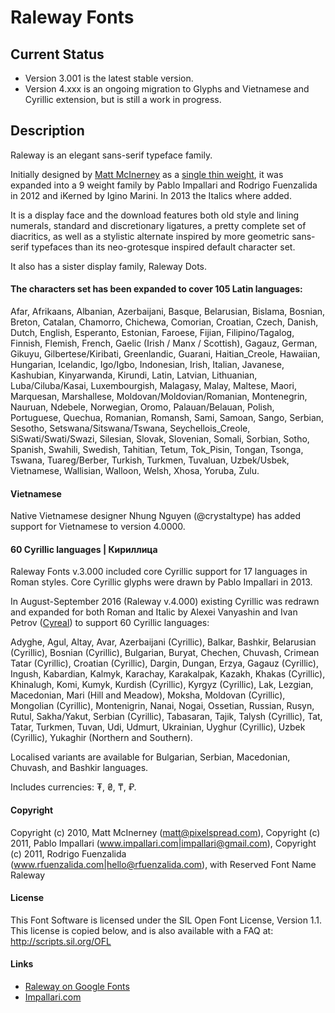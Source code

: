 Raleway Fonts
====================

## Current Status
- Version 3.001 is the latest stable version.
- Version 4.xxx is an ongoing migration to Glyphs and Vietnamese and Cyrillic extension, but is still a work in progress.

## Description

Raleway is an elegant sans-serif typeface family.

Initially designed by [Matt McInerney](http://blog.matt.cc/) as a [single thin weight](https://github.com/theleagueof/raleway), it was expanded into a 9 weight family by Pablo Impallari and Rodrigo Fuenzalida in 2012 and iKerned by Igino Marini. In 2013 the Italics where added.

It is a display face and the download features both old style and lining numerals, standard and discretionary ligatures, a pretty complete set of diacritics, as well as a stylistic alternate inspired by more geometric sans-serif typefaces than its neo-grotesque inspired default character set.

It also has a sister display family, Raleway Dots.

#### The characters set has been expanded to cover 105 Latin languages: 

Afar, Afrikaans, Albanian, Azerbaijani, Basque, Belarusian, Bislama, Bosnian, Breton, Catalan, Chamorro, Chichewa, Comorian, Croatian, Czech, Danish, Dutch, English, Esperanto, Estonian, Faroese, Fijian, Filipino/Tagalog, Finnish, Flemish, French, Gaelic (Irish / Manx / Scottish), Gagauz, German, Gikuyu, Gilbertese/Kiribati, Greenlandic, Guarani, Haitian_Creole, Hawaiian, Hungarian, Icelandic, Igo/Igbo, Indonesian, Irish, Italian, Javanese, Kashubian, Kinyarwanda, Kirundi, Latin, Latvian, Lithuanian, Luba/Ciluba/Kasai, Luxembourgish, Malagasy, Malay, Maltese, Maori, Marquesan, Marshallese, Moldovan/Moldovian/Romanian, Montenegrin, Nauruan, Ndebele, Norwegian, Oromo, Palauan/Belauan, Polish, Portuguese, Quechua, Romanian, Romansh, Sami, Samoan, Sango, Serbian, Sesotho, Setswana/Sitswana/Tswana, Seychellois_Creole, SiSwati/Swati/Swazi, Silesian, Slovak, Slovenian, Somali, Sorbian, Sotho, Spanish, Swahili, Swedish, Tahitian, Tetum, Tok_Pisin, Tongan, Tsonga, Tswana, Tuareg/Berber, Turkish, Turkmen, Tuvaluan, Uzbek/Usbek, Vietnamese, Wallisian, Walloon, Welsh, Xhosa, Yoruba, Zulu.

#### Vietnamese

Native Vietnamese designer Nhung Nguyen (@crystaltype) has added support for Vietnamese to version 4.0000. 

#### 60 Cyrillic languages | Кириллица

Raleway Fonts v.3.000 included core Cyrillic support for 17 languages in Roman styles. Core Cyrillic glyphs were drawn by Pablo Impallari in 2013.  

In August-September 2016 (Raleway v.4.000) existing Cyrillic was redrawn and expanded for both Roman and Italic by Alexei Vanyashin and Ivan Petrov ([Cyreal](http://cyreal.org)) to support 60 Cyrillic languages: 

Adyghe, Agul, Altay, Avar, Azerbaijani (Cyrillic), Balkar, Bashkir, Belarusian (Cyrillic), Bosnian (Cyrillic), Bulgarian, Buryat, Chechen, Chuvash, Crimean Tatar (Cyrillic), Croatian (Cyrillic), Dargin, Dungan, Erzya, Gagauz (Cyrillic), Ingush, Kabardian, Kalmyk, Karachay, Karakalpak, Kazakh, Khakas (Cyrillic), Khinalugh, Komi, Kumyk, Kurdish (Cyrillic), Kyrgyz (Cyrillic), Lak, Lezgian, Macedonian, Mari (Hill and Meadow), Moksha, Moldovan (Cyrillic), Mongolian (Cyrillic), Montenigrin, Nanai, Nogai, Ossetian, Russian, Rusyn, Rutul, Sakha/Yakut, Serbian (Cyrillic), Tabasaran, Tajik, Talysh (Cyrillic), Tat, Tatar, Turkmen, Tuvan, Udi, Udmurt, Ukrainian, Uyghur (Cyrillic), Uzbek (Cyrillic), Yukaghir (Northern and Southern).

Localised variants are available for Bulgarian, Serbian, Macedonian, Chuvash, and Bashkir languages.

Includes currencies: ₮, ₴, ₸, ₽.

#### Copyright

Copyright (c) 2010, Matt McInerney (matt@pixelspread.com),
Copyright (c) 2011, Pablo Impallari (www.impallari.com|impallari@gmail.com),
Copyright (c) 2011, Rodrigo Fuenzalida (www.rfuenzalida.com|hello@rfuenzalida.com), with Reserved Font Name Raleway

#### License

This Font Software is licensed under the SIL Open Font License, Version 1.1.
This license is copied below, and is also available with a FAQ at:
http://scripts.sil.org/OFL


#### Links
* [Raleway on Google Fonts](http://fonts.google.com/specimens/Raleway)
* [Impallari.com](http://www.impallari.com)